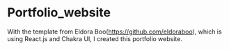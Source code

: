 # Portfolio_website
With the template from Eldora Boo(https://github.com/eldoraboo), which is using React.js and Chakra UI, I created this portfolio website.
